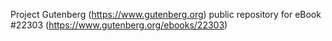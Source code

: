 Project Gutenberg (https://www.gutenberg.org) public repository for eBook #22303 (https://www.gutenberg.org/ebooks/22303)

